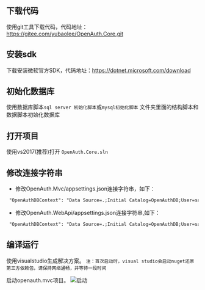 ## 下载代码

使用git工具下载代码，代码地址：https://gitee.com/yubaolee/OpenAuth.Core.git

## 安装sdk

下载安装微软官方SDK，代码地址：https://dotnet.microsoft.com/download

## 初始化数据库

使用数据库脚本`sql server 初始化脚本`或`mysql初始化脚本` 文件夹里面的结构脚本和数据脚本初始化数据库

## 打开项目

使用vs2017(推荐)打开 `OpenAuth.Core.sln`

## 修改连接字符串

* 修改OpenAuth.Mvc/appsettings.json连接字符串，如下：
```xml
 "OpenAuthDBContext": "Data Source=.;Initial Catalog=OpenAuthDB;User=sa;Password=000000"
```

* 修改OpenAuth.WebApi/appsettings.json连接字符串,如下：
```xml
 "OpenAuthDBContext": "Data Source=.;Initial Catalog=OpenAuthDB;User=sa;Password=000000"
```

## 编译运行

使用visualstudio生成解决方案。
`注：首次启动时，visual studio会启动nuget还原第三方依赖包，请保持网络通畅，并等待一段时间`

启动openauth.mvc项目。
![启动](http://demo.openauth.me:8887/upload_files/190110165027039.jpg "启动")

